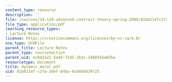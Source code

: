 ```yaml
---
content_type: resource
description: ''
file: /courses/14-129-advanced-contract-theory-spring-2005/81b6214fc1fa20ef84ba6c84db039725_dynamic_moral.pdf
file_type: application/pdf
learning_resource_types:
- Lecture Notes
license: https://creativecommons.org/licenses/by-nc-sa/4.0/
ocw_type: OCWFile
parent_title: Lecture Notes
parent_type: CourseSection
parent_uid: ec042a22-5a4d-73d5-2b3c-140035be6d5a
resourcetype: Document
title: dynamic_moral.pdf
uid: 81b6214f-c1fa-20ef-84ba-6c84db039725
---
```

